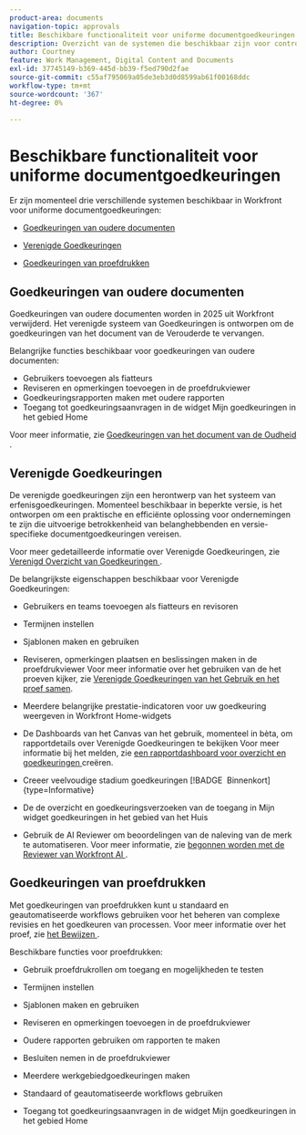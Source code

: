 ```yaml
---
product-area: documents
navigation-topic: approvals
title: Beschikbare functionaliteit voor uniforme documentgoedkeuringen
description: Overzicht van de systemen die beschikbaar zijn voor controle en goedkeuring in Workfront.
author: Courtney
feature: Work Management, Digital Content and Documents
exl-id: 37745149-b369-445d-bb39-f5ed790d2fae
source-git-commit: c55af795069a05de3eb3d0d8599ab61f00168ddc
workflow-type: tm+mt
source-wordcount: '367'
ht-degree: 0%

---
```


# Beschikbare functionaliteit voor uniforme documentgoedkeuringen

Er zijn momenteel drie verschillende systemen beschikbaar in Workfront voor uniforme documentgoedkeuringen:

* [Goedkeuringen van oudere documenten](#legacy-document-approvals)

* [Verenigde Goedkeuringen](#new-document-approvals)

* [Goedkeuringen van proefdrukken](#proof-approvals)

## Goedkeuringen van oudere documenten

Goedkeuringen van oudere documenten worden in 2025 uit Workfront verwijderd. Het verenigde systeem van Goedkeuringen is ontworpen om de goedkeuringen van het document van de Verouderde te vervangen.

Belangrijke functies beschikbaar voor goedkeuringen van oudere documenten:

* Gebruikers toevoegen als fiatteurs
* Reviseren en opmerkingen toevoegen in de proefdrukviewer
* Goedkeuringsrapporten maken met oudere rapporten
* Toegang tot goedkeuringsaanvragen in de widget Mijn goedkeuringen in het gebied Home

Voor meer informatie, zie [&#x200B; Goedkeuringen van het document van de Oudheid &#x200B;](/help/quicksilver/review-and-approve-work/manage-approvals/approval-process-in-workfront.md#document-approval-processes).

## Verenigde Goedkeuringen

De verenigde goedkeuringen zijn een herontwerp van het systeem van erfenisgoedkeuringen. Momenteel beschikbaar in beperkte versie, is het ontworpen om een praktische en efficiënte oplossing voor ondernemingen te zijn die uitvoerige betrokkenheid van belanghebbenden en versie-specifieke documentgoedkeuringen vereisen.

Voor meer gedetailleerde informatie over Verenigde Goedkeuringen, zie [&#x200B; Verenigd Overzicht van Goedkeuringen &#x200B;](/help/quicksilver/review-and-approve-work/document-reviews-and-approvals/document-approvals-overview.md).

De belangrijkste eigenschappen beschikbaar voor Verenigde Goedkeuringen:

* Gebruikers en teams toevoegen als fiatteurs en revisoren

* Termijnen instellen

* Sjablonen maken en gebruiken

* Reviseren, opmerkingen plaatsen en beslissingen maken in de proefdrukviewer
Voor meer informatie over het gebruiken van de het proeven kijker, zie [&#x200B; Verenigde Goedkeuringen van het Gebruik en het proef samen &#x200B;](/help/quicksilver/review-and-approve-work/document-reviews-and-approvals/doc-approvals-and-proofing.md).

* Meerdere belangrijke prestatie-indicatoren voor uw goedkeuring weergeven in Workfront Home-widgets

* De Dashboards van het Canvas van het gebruik, momenteel in bèta, om rapportdetails over Verenigde Goedkeuringen te bekijken
Voor meer informatie bij het melden, zie [&#x200B; een rapportdashboard voor overzicht en goedkeuringen &#x200B;](/help/quicksilver/review-and-approve-work/document-reviews-and-approvals/create-review-and-approval-dashboard.md) creëren.

* Creeer veelvoudige stadium goedkeuringen [!BADGE &#x200B; Binnenkort &#x200B;]{type=Informative}

* De de overzicht en goedkeuringsverzoeken van de toegang in Mijn widget goedkeuringen in het gebied van het Huis

* Gebruik de AI Reviewer om beoordelingen van de naleving van de merk te automatiseren. Voor meer informatie, zie [&#x200B; begonnen worden met de Reviewer van Workfront AI &#x200B;](/help/quicksilver/review-and-approve-work/document-reviews-and-approvals/wf-ai-reviewer.md).


## Goedkeuringen van proefdrukken

Met goedkeuringen van proefdrukken kunt u standaard en geautomatiseerde workflows gebruiken voor het beheren van complexe revisies en het goedkeuren van processen. Voor meer informatie over het proef, zie [&#x200B; het Bewijzen &#x200B;](/help/quicksilver/review-and-approve-work/proofing/proofing-overview/proofing-basics.md).

Beschikbare functies voor proefdrukken:

* Gebruik proefdrukrollen om toegang en mogelijkheden te testen

* Termijnen instellen

* Sjablonen maken en gebruiken

* Reviseren en opmerkingen toevoegen in de proefdrukviewer

* Oudere rapporten gebruiken om rapporten te maken

* Besluiten nemen in de proefdrukviewer

* Meerdere werkgebiedgoedkeuringen maken

* Standaard of geautomatiseerde workflows gebruiken

* Toegang tot goedkeuringsaanvragen in de widget Mijn goedkeuringen in het gebied Home

<!--
## Upcoming deprecations
-->
